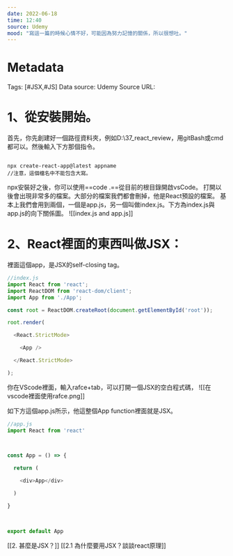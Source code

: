 ```yaml
---
date: 2022-06-18
time: 12:40
source: Udemy
mood: "寫這一篇的時候心情不好，可能因為努力記憶的關係，所以很想吐。"
---
```

# Metadata
Tags: [#JSX,#JS]
Data source: Udemy
Source URL: []()

# 1、從安裝開始。
首先，你先創建好一個路徑資料夾，例如D:\37_react_review，用gitBash或cmd都可以。然後輸入下方那個指令。

```shell

npx create-react-app@latest appname
//注意，這個檔名中不能包含大寫。
```

npx安裝好之後，你可以使用==code .==從目前的根目錄開啟vsCode。
打開以後會出現非常多的檔案。大部分的檔案我們都會刪掉，他是React預設的檔案。
基本上我們會用到兩個，一個是app.js，另一個叫做index.js。下方為index.js與app.js的向下關係圖。
![[index.js and app.js]]

# 2、React裡面的東西叫做JSX：
裡面這個app，是JSX的self-closing tag。
```js
//index.js
import React from 'react';
import ReactDOM from 'react-dom/client';
import App from './App';

const root = ReactDOM.createRoot(document.getElementById('root'));

root.render(

  <React.StrictMode>

    <App />

  </React.StrictMode>

);
```

你在VScode裡面，輸入rafce+tab，可以打開一個JSX的空白程式碼，
![[在vscode裡面使用rafce.png]]

如下方這個app.js所示，他這整個App function裡面就是JSX。
```js
//app.js
import React from 'react'

  

const App = () => {

  return (

    <div>App</div>

  )

}

  

export default App
```

[[2. 甚麼是JSX？]]
[[2.1 為什麼要用JSX？談談react原理]]

